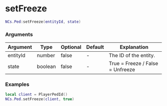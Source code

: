 # setFreeze

```lua
NCs.Ped:setFreeze(entityId, state)
```

### Arguments
| Argument | Type    | Optional | Default | Explanation                      |
|----------|---------|----------|---------|----------------------------------|
| entityId | number  | false    | -       | The ID of the entity.            |
| state    | boolean | false    | -       | True = Freeze / False = Unfreeze |

### Examples
```lua
local client = PlayerPedId()
NCs.Ped.setFreeze(client, true)
```